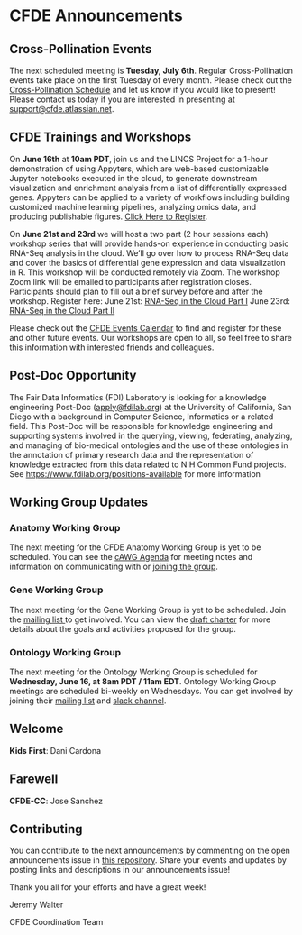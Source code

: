 # CFDE Announcements

## Cross-Pollination Events
The next scheduled meeting is **Tuesday, July 6th**. Regular Cross-Pollination events take place on the first Tuesday of every month. Please check out the [Cross-Pollination Schedule](https://docs.google.com/spreadsheets/d/1hQAeOLkivUZZnwZ_KxfGw3neezMaWbrPk9nnFiKfQGA/edit?usp=sharing) and let us know if you would like to present! Please contact us today if you are interested in presenting at support@cfde.atlassian.net.

## CFDE Trainings and Workshops

On **June 16th** at **10am PDT**, join us and the LINCS Project for a 1-hour demonstration of using Appyters, which are web-based customizable Jupyter notebooks executed in the cloud, to generate downstream visualization and enrichment analysis from a list of differentially expressed genes.  Appyters can be applied to a variety of workflows including building customized machine learning pipelines, analyzing omics data, and producing publishable figures. [Click Here to Register](https://www.nih-cfde.org/events/pop-up-series-introduction-to-rnaseq-related-appyters/?pk_campaign=anc).

On **June 21st and 23rd** we will host a two part (2 hour sessions each) workshop series that will provide hands-on experience in conducting basic RNA-Seq analysis in the cloud. We’ll go over how to process RNA-Seq data and cover the basics of differential gene expression and data visualization in R. This workshop will be conducted remotely via Zoom. The workshop Zoom link will be emailed to participants after registration closes. Participants should plan to fill out a brief survey before and after the workshop. Register here:
June 21st: [RNA-Seq in the Cloud Part I](https://www.nih-cfde.org/events/rnaseq-in-the-cloud-2021-06-21/?pk_campaign=anc)
June 23rd: [RNA-Seq in the Cloud Part II](https://www.nih-cfde.org/events/rnaseq-in-the-cloud-2021-06-23/?pk_campaign=anc) 

Please check out the [CFDE Events Calendar](https://www.nih-cfde.org/events/?pk_campaign=anc) to find and register for these and other future events. Our workshops are open to all, so feel free to share this information with interested friends and colleagues.

## Post-Doc Opportunity

The Fair Data Informatics (FDI) Laboratory is looking for a knowledge engineering Post-Doc (apply@fdilab.org) at the University of California, San Diego with a background in Computer Science, Informatics or a related field. This Post-Doc will be responsible for knowledge engineering and supporting systems involved in the querying, viewing, federating, analyzing, and managing of bio-medical ontologies and the use of these ontologies in the annotation of primary research data and the representation of knowledge extracted from this data related to NIH Common Fund projects. See https://www.fdilab.org/positions-available for more information

## Working Group Updates

### Anatomy Working Group
The next meeting for the CFDE Anatomy Working Group is yet to be scheduled.  You can see the [cAWG Agenda](https://docs.google.com/document/d/1K5L9WllqaABbr4MGO21ogDELyvtpVrD31wbvSNhx6ys/edit?usp=sharing) for meeting notes and information on communicating with or [joining the group](https://crosspollinationevents.groups.io/g/AnatomyWorkingGroup). 
### Gene Working Group
The next meeting for the Gene Working Group is yet to be scheduled.  Join the [mailing list ](https://cfdepublic.groups.io/g/GeneWorkingGroup) to get involved. You can view the [draft charter](https://drive.google.com/file/d/1DbdbQ73_YlvG9iDuDSljyWyZWKdQDKNX/view?usp=sharing) for more details about the goals and activities proposed for the group. 
### Ontology Working Group
The next meeting for the Ontology Working Group is scheduled for **Wednesday, June 16, at 8am PDT / 11am EDT**. Ontology Working Group meetings are scheduled bi-weekly on Wednesdays. You can get involved by joining their [mailing list](https://cfdepublic.groups.io/g/OntologyWorkingGroup) and [slack channel](https://cfdeworkspace.slack.com/archives/C01GP14DLJX.).  

## Welcome
**Kids First**: Dani Cardona
## Farewell
**CFDE-CC**: Jose Sanchez

## Contributing
You can contribute to the next announcements by commenting on the open announcements issue in [this repository](https://github.com/nih-cfde/announcements/issues). Share your events and updates by posting links and descriptions in our announcements issue!

Thank you all for your efforts and have a great week!

Jeremy Walter

CFDE Coordination Team
